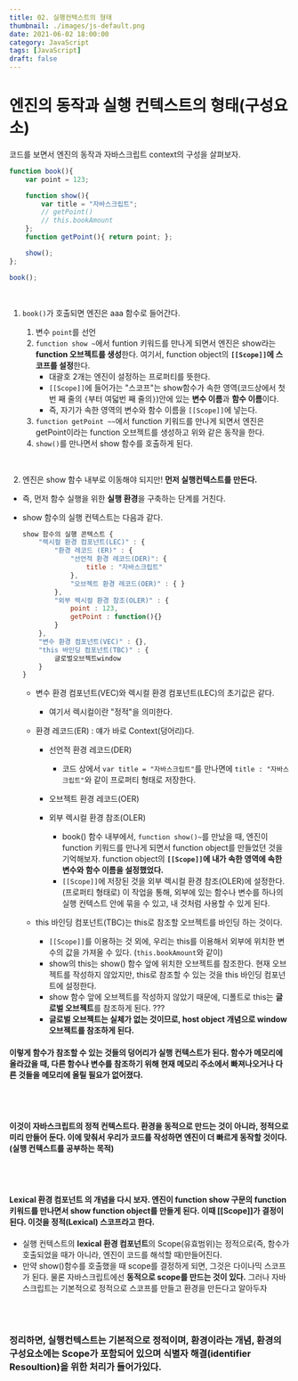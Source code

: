 ```yaml
---
title: 02. 실행컨텍스트의 형태
thumbnail: ./images/js-default.png
date: 2021-06-02 18:00:00
category: JavaScript
tags: [JavaScript]
draft: false
---
```



# 엔진의 동작과 실행 컨텍스트의 형태(구성요소)

코드를 보면서 엔진의 동작과 자바스크립트 context의 구성을 살펴보자.

```Javascript
function book(){
    var point = 123;

    function show(){
        var title = "자바스크립트";
        // getPoint()
        // this.bookAmount
    };
    function getPoint(){ return point; };

    show();
};

book();
```

<br>

1. `book()`가 호출되면 엔진은 aaa 함수로 들어간다.

   1. 변수 `point`를 선언
   2. `function show ~`에서 funtion 키워드를 만나게 되면서 엔진은 show라는 **function 오브젝트를 생성**한다. 여기서, function object의 **`[[Scope]]`에 스코프를 설정**한다.
      - 대괄호 2개는 엔진이 설정하는 프로퍼티를 뜻한다.
      - `[[Scope]]`에 들어가는 "스코프"는 show함수가 속한 영역(코드상에서 첫번 째 줄의 `{`부터 여덟번 째 줄의`}`)안에 있는 **변수 이름**과 **함수 이름**이다.
      - 즉, 자기가 속한 영역의 변수와 함수 이름을 `[[Scope]]`에 넣는다.
   3. `function getPoint ~~`에서 function 키워드를 만나게 되면서 엔진은 getPoint이라는 function 오브젝트를 생성하고 위와 같은 동작을 한다.
   4. `show()`를 만나면서 show 함수를 호출하게 된다.

<br>

2. 엔진은 show 함수 내부로 이동해야 되지만! **먼저 실행컨텍스트를 만든다.**

- 즉, 먼저 함수 실행을 위한 **실행 환경**을 구축하는 단계를 거친다.
- show 함수의 실행 컨텍스트는 다음과 같다.

  ```javascript
  show 함수의 실행 콘텍스트 {
      "렉시컬 환경 컴포넌트(LEC)" : {
          "환경 레코드 (ER)" : {
              "선언적 환경 레코드(DER)": {
                  title : "자바스크립트"
              },
              "오브젝트 환경 레코드(OER)" : { }
          },
          "외부 렉시컬 환경 참조(OLER)" : {
              point : 123,
              getPoint : function(){}
          }
      },
      "변수 환경 컴포넌트(VEC)" : {},
      "this 바인딩 컴포넌트(TBC)" : {
          글로벌오브젝트window
      }
  }
  ```

  - 변수 환경 컴포넌트(VEC)와 렉시컬 환경 컴포넌트(LEC)의 초기값은 같다.

    - 여기서 렉시컬이란 "정적"을 의미한다.

  - 환경 레코드(ER) : 얘가 바로 Context(덩어리)다.

    - 선언적 환경 레코드(DER)
      - 코드 상에서 `var title = "자바스크립트"`를 만나면에 `title : "자바스크립트"`와 같이 프로퍼티 형태로 저장한다.
    - 오브젝트 환경 레코드(OER)
    - 외부 렉시컬 환경 참조(OLER)

      - book() 함수 내부에서, `function show()~`를 만났을 때, 엔진이 function 키워드를 만나게 되면서 function object를 만들었던 것을 기억해보자. function object의 **`[[Scope]]`에 내가 속한 영역에 속한 변수와 함수 이름을 설정했었다.**
      - `[[Scope]]`에 저장된 것을 외부 렉시컬 환경 참조(OLER)에 설정한다. (프로퍼티 형태로) 이 작업을 통해, 외부에 있는 함수나 변수를 하나의 실행 컨텍스트 안에 묶을 수 있고, 내 것처럼 사용할 수 있게 된다.

  - this 바인딩 컴포넌트(TBC)는 this로 참조할 오브젝트를 바인딩 하는 것이다.
    - `[[Scope]]`를 이용하는 것 외에, 우리는 this를 이용해서 외부에 위치한 변수의 값을 가져올 수 있다. (`this.bookAmount`와 같이)
    - show의 this는 show() 함수 앞에 위치한 오브젝트를 참조한다. 현재 오브젝트를 작성하지 않았지만, this로 참조할 수 있는 것을 this 바인딩 컴포넌트에 설정한다.
    - show 함수 앞에 오브젝트를 작성하지 않았기 때문에, 디폴트로 this는 **글로벌 오브젝트**를 참조하게 된다. ???
    - **글로벌 오브젝트는 실체가 없는 것이므로, host object 개념으로 window 오브젝트를 참조하게 된다.**

#### 이렇게 함수가 참조할 수 있는 것들의 덩어리가 실행 컨텍스트가 된다. 함수가 메모리에 올라갔을 때, 다른 함수나 변수를 참조하기 위해 현재 메모리 주소에서 빠져나오거나 다른 것들을 메모리에 올릴 필요가 없어졌다.

<br>
<br>

#### 이것이 자바스크립트의 정적 컨텍스트다. 환경을 동적으로 만드는 것이 아니라, 정적으로 미리 만들어 둔다. 이에 맞춰서 우리가 코드를 작성하면 엔진이 더 빠르게 동작할 것이다. (실행 컨텍스트를 공부하는 목적)

<br>
<br>

#### Lexical 환경 컴포넌트 의 개념을 다시 보자. 엔진이 function show 구문의 function 키워드를 만나면서 show function object를 만들게 된다. 이때 [[Scope]]가 결정이 된다. 이것을 정적(Lexical) 스코프라고 한다.

- 실행 컨텍스트의 **lexical 환경 컴포넌트**의 Scope(유효범위)는 정적으로(즉, 함수가 호출되었을 때가 아니라, 엔진이 코드를 해석할 때)만들어진다.
- 만약 show()함수를 호출했을 때 scope를 결정하게 되면, 그것은 다이나믹 스코프가 된다. 물론 자바스크립트에선 **동적으로 scope를 만드는 것이 있다.** 그러나 자바스크립트는 기본적으로 정적으로 스코프를 만들고 환경을 만든다고 알아두자

<br>
<br>

### 정리하면, 실행컨텍스트는 기본적으로 정적이며, 환경이라는 개념, 환경의 구성요소에는 Scope가 포함되어 있으며 식별자 해결(identifier Resoultion)을 위한 처리가 들어가있다.
